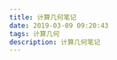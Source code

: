 ```yaml
---
title: 计算几何笔记
date: 2019-03-09 09:20:43
tags: 计算几何
description: 计算几何笔记
---
```

<script type="text/javascript" src="/js/src/bai.js"></script>
